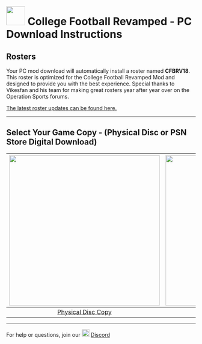 # <img width="50" src="https://raw.githubusercontent.com/cfbrevamped/CFBR-Easy-Installer/master/assets/images/PC.jpg"> College Football Revamped - PC Download Instructions

## Rosters
Your PC mod download will automatically install a roster named **CFBRV18**. This roster is optimized for the College Football Revamped Mod and designed to provide you with the best experience. Special thanks to Vikesfan and his team for making great rosters year after year over on the Operation Sports forums.

[The latest roster updates can be found here.](https://forums.operationsports.com/forums/ncaa-football-rosters/981086-ncaa-football-14-2021-2022-roster-update.html)

---------
## Select Your Game Copy - (Physical Disc or PSN Store Digital Download)
| <a href="https://github.com/cfbrevamped/CFBR-Easy-Installer/blob/master/PC/disc/scorebug_warning.md"><img width="400" src="https://raw.githubusercontent.com/cfbrevamped/CFBR-Easy-Installer/master/assets/images/BLUS31159.png"></a>  | <a href="https://github.com/cfbrevamped/CFBR-Easy-Installer/blob/master/PC/digital/warning.md"><img width="400" src="https://raw.githubusercontent.com/cfbrevamped/CFBR-Easy-Installer/master/assets/images/PS-store-logo.png">
|:---:|:---:|
| [Physical Disc Copy](https://github.com/cfbrevamped/CFBR-Easy-Installer/blob/master/PC/disc/scorebug_warning.md) | [PSN Store Digital Copy](https://github.com/cfbrevamped/CFBR-Easy-Installer/blob/master/PC/digital/warning.md) |

---------
For help or questions, join our <img width="20" src="https://logo-logos.com/wp-content/uploads/2018/03/Discord_icon.png"> [Discord](https://discord.com/invite/cfbr)
